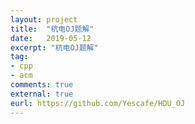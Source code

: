 ```yaml
---
layout: project
title:  "杭电OJ题解"
date:   2019-05-12
excerpt: "杭电OJ题解"
tag:
- cpp
- acm
comments: true
external: true
eurl: https://github.com/Yescafe/HDU_OJ
---
```

